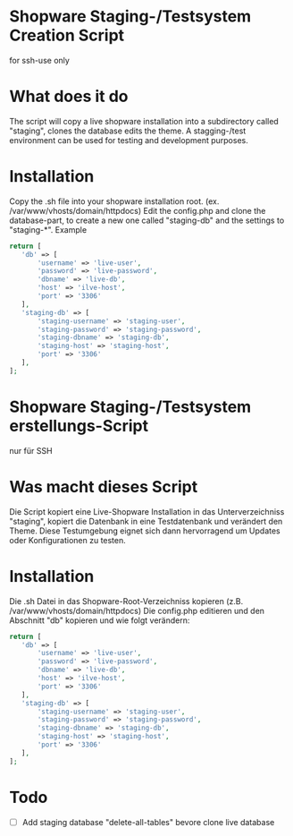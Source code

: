 # Shopware Staging-/Testsystem Creation Script
for ssh-use only

# What does it do
The script will copy a live shopware installation into a subdirectory called "staging", clones the database edits the theme.
A stagging-/test environment can be used for testing and development purposes. 

# Installation
Copy the .sh file into your shopware installation root. (ex. /var/www/vhosts/domain/httpdocs)
Edit the config.php and clone the database-part, to create a new one called "staging-db" and the settings to "staging-*".
Example
```php
return [
   'db' => [
       'username' => 'live-user',
       'password' => 'live-password',
       'dbname' => 'live-db',
       'host' => 'ilve-host',
       'port' => '3306'
   ],
   'staging-db' => [
       'staging-username' => 'staging-user',
       'staging-password' => 'staging-password',
       'staging-dbname' => 'staging-db',
       'staging-host' => 'staging-host',
       'port' => '3306'
   ],
];
```


# Shopware Staging-/Testsystem erstellungs-Script
nur für SSH

# Was macht dieses Script
Die Script kopiert eine Live-Shopware Installation in das Unterverzeichniss "staging", kopiert die Datenbank in eine Testdatenbank und verändert den Theme.
Diese Testumgebung eignet sich dann hervorragend um Updates oder Konfigurationen zu testen.

# Installation
Die .sh Datei in das Shopware-Root-Verzeichniss kopieren (z.B. /var/www/vhosts/domain/httpdocs)
Die config.php editieren und den Abschnitt "db" kopieren und wie folgt verändern:
```php
return [
   'db' => [
       'username' => 'live-user',
       'password' => 'live-password',
       'dbname' => 'live-db',
       'host' => 'ilve-host',
       'port' => '3306'
   ],
   'staging-db' => [
       'staging-username' => 'staging-user',
       'staging-password' => 'staging-password',
       'staging-dbname' => 'staging-db',
       'staging-host' => 'staging-host',
       'port' => '3306'
   ],
];
```

# Todo
- [ ] Add staging database "delete-all-tables" bevore clone live database
